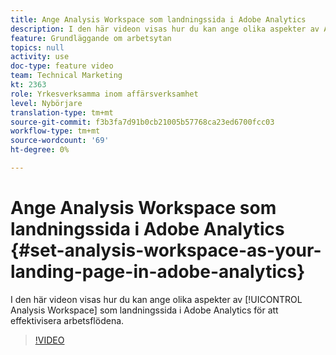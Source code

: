 ```yaml
---
title: Ange Analysis Workspace som landningssida i Adobe Analytics
description: I den här videon visas hur du kan ange olika aspekter av Analysis Workspace som landningssida i Adobe Analytics för att effektivisera arbetsflödena.
feature: Grundläggande om arbetsytan
topics: null
activity: use
doc-type: feature video
team: Technical Marketing
kt: 2363
role: Yrkesverksamma inom affärsverksamhet
level: Nybörjare
translation-type: tm+mt
source-git-commit: f3b3fa7d91b0cb21005b57768ca23ed6700fcc03
workflow-type: tm+mt
source-wordcount: '69'
ht-degree: 0%

---
```



# Ange Analysis Workspace som landningssida i Adobe Analytics {#set-analysis-workspace-as-your-landing-page-in-adobe-analytics}

I den här videon visas hur du kan ange olika aspekter av [!UICONTROL Analysis Workspace] som landningssida i Adobe Analytics för att effektivisera arbetsflödena.

>[!VIDEO](https://video.tv.adobe.com/v/25459/?quality=12)
